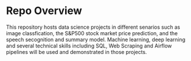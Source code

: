 # Repo Overview

This repository hosts data science projects in different senarios such as image classfication, the S&P500 stock market price prediction, and the speech secognition and summary model. Machine learning, deep learning and several technical skills including SQL, Web Scraping and Airflow pipelines will be used and demonstrated in those projects.
